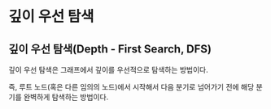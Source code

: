 # 깊이 우선 탐색
## 깊이 우선 탐색(Depth - First Search, DFS)
깊이 우선 탐색은 그래프에서 깊이를 우선적으로 탐색하는 방법이다.

즉, 루트 노드(혹은 다른 임의의 노드)에서 시작해서 다음 분기로 넘어가기 전에 해당 분기를 완벽하게 탐색하는 방법이다.

